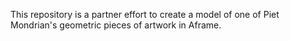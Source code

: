 This repository is a partner effort to create a model of one of Piet Mondrian's geometric pieces of artwork in Aframe.
  
